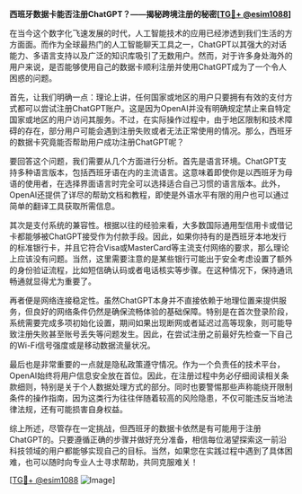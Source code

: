 **西班牙数据卡能否注册ChatGPT？——揭秘跨境注册的秘密[[TG💪+ @esim1088](https://t.me/s/esim1088)]**

在当今这个数字化飞速发展的时代，人工智能技术的应用已经渗透到我们生活的方方面面。而作为全球最热门的人工智能聊天工具之一，ChatGPT以其强大的对话能力、多语言支持以及广泛的知识库吸引了无数用户。然而，对于许多身处海外的用户来说，是否能够使用自己的数据卡顺利注册并使用ChatGPT成为了一个令人困惑的问题。

首先，让我们明确一点：理论上讲，任何国家或地区的用户只要拥有有效的支付方式都可以尝试注册ChatGPT账户。这是因为OpenAI并没有明确规定禁止来自特定国家或地区的用户访问其服务。不过，在实际操作过程中，由于地区限制和技术障碍的存在，部分用户可能会遇到注册失败或者无法正常使用的情况。那么，西班牙的数据卡究竟能否帮助用户成功注册ChatGPT呢？

要回答这个问题，我们需要从几个方面进行分析。首先是语言环境。ChatGPT支持多种语言版本，包括西班牙语在内的主流语言。这意味着即使你是以西班牙为母语的使用者，在选择界面语言时完全可以选择适合自己习惯的语言版本。此外，OpenAI还提供了详尽的帮助文档和教程，即使是外语水平有限的用户也可以通过简单的翻译工具获取所需信息。

其次是支付系统的兼容性。根据以往的经验来看，大多数国际通用型信用卡或借记卡都能够被ChatGPT接受作为付款手段。因此，如果你持有的是西班牙本地发行的标准银行卡，并且它符合Visa或MasterCard等主流支付网络的要求，那么理论上应该没有问题。当然，这里需要注意的是某些银行可能出于安全考虑设置了额外的身份验证流程，比如短信确认码或者电话核实等步骤。在这种情况下，保持通讯畅通就显得尤为重要了。

再者便是网络连接稳定性。虽然ChatGPT本身并不直接依赖于地理位置来提供服务，但良好的网络条件仍然是确保流畅体验的基础保障。特别是在首次登录阶段，系统需要完成多项初始化设置，期间如果出现断网或者延迟过高等现象，则可能导致注册失败甚至账号丢失等问题发生。因此，在尝试注册之前最好先检查一下自己的Wi-Fi信号强度或是移动数据流量状况。

最后也是非常重要的一点就是隐私政策遵守情况。作为一个负责任的技术平台，OpenAI始终将用户信息安全放在首位。因此，在注册过程中务必仔细阅读相关条款细则，特别是关于个人数据处理方式的部分。同时也要警惕那些声称能绕开限制条件的操作指南，因为这类行为往往伴随着较高的风险隐患，不仅可能违反当地法律法规，还有可能损害自身权益。

综上所述，尽管存在一定挑战，但西班牙的数据卡依然是有可能用于注册ChatGPT的。只要遵循正确的步骤并做好充分准备，相信每位渴望探索这一前沿科技领域的用户都能够实现自己的目标。当然，如果您在实践过程中遇到了具体困难，也可以随时向专业人士寻求帮助，共同克服难关！

[[TG💪+ @esim1088](https://t.me/s/esim1088) ![Image](https://i.postimg.cc/4NQfJmqS/Snipaste-2025-05-13-00-14-12.png)]
